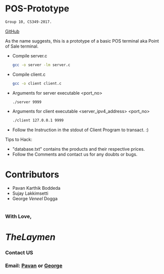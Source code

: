 # POS-Prototype
```sh
Group 10, CS349-2017.
```

[GitHub]

As the name suggests, this is a prototype of a basic POS terminal aka Point of Sale terminal.

  - Compile server.c
	```sh
	gcc -o server -lm server.c
	```
  - Compile client.c
	```sh
	gcc -o client client.c
	```
  - Arguments for server executable <executable> <port_no>
	```sh
	./server 9999
	```
  - Arguments for client executable <executable> <server_ipv4_address> <port_no>
	```sh
	./client 127.0.0.1 9999
	```
  - Follow the Instruction in the stdout of Client Program to transact. :)

Tips to Hack:

  - "database.txt" contains the products and their respective prices.
  - Follow the Comments and contact us for any doubts or bugs.

# Contributors
- Pavan Karthik Boddeda
- Sujay Lakkimsetti
- George *Veneel* Dogga


#
#
### With Love,

# *TheLaymen*

### Contact US

### Email: [Pavan] or [George]
[George]: <mailto:georgeveneeldogga@gmail.com>
[Pavan]: <mailto:pavankarthikboddeda@gmail.com>
[GitHub]: https://github.com/TheLayman/pos-prototype
